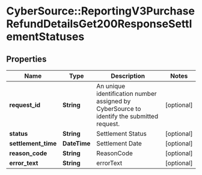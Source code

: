 # CyberSource::ReportingV3PurchaseRefundDetailsGet200ResponseSettlementStatuses

## Properties
Name | Type | Description | Notes
------------ | ------------- | ------------- | -------------
**request_id** | **String** | An unique identification number assigned by CyberSource to identify the submitted request. | [optional] 
**status** | **String** | Settlement Status | [optional] 
**settlement_time** | **DateTime** | Settlement Date | [optional] 
**reason_code** | **String** | ReasonCode | [optional] 
**error_text** | **String** | errorText | [optional] 


